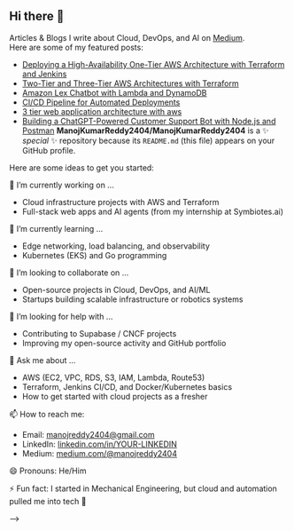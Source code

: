 ## Hi there 👋

  Articles & Blogs
I write about Cloud, DevOps, and AI on [Medium](https://medium.com/@manojreddy2404).  
Here are some of my featured posts:

- [Deploying a High-Availability One-Tier AWS Architecture with Terraform and Jenkins](https://medium.com/@manojreddy2404/deploying-a-high-availability-one-tier-aws-architecture-with-terraform-and-jenkins-a52a07e36333)
- [Two-Tier and Three-Tier AWS Architectures with Terraform](https://medium.com/@manojreddy2404/deploying-a-two-tier-architecture-on-aws-using-terraform-7626857adb42)
- [Amazon Lex Chatbot with Lambda and DynamoDB](https://medium.com/@manojreddy2404/ai-ml-chatbot-development-using-aws-lambda-9b258bed8d44)
- [CI/CD Pipeline for Automated Deployments](https://medium.com/@manojreddy2404/https://medium.com/@manojreddy2404/create-continuous-delivery-pipeline-877462befc16)
- [3 tier web application architecture with aws](https://medium.com/@manojreddy2404/building-a-3-tier-web-application-architecture-with-aws-afe3e57d753c)
- [Building a ChatGPT-Powered Customer Support Bot with Node.js and Postman](https://medium.com/@manojreddy2404/building-a-chatgpt-powered-customer-support-bot-with-node-js-and-postman-e0ab4e52edf1)
**ManojKumarReddy2404/ManojKumarReddy2404** is a ✨ _special_ ✨ repository because its `README.md` (this file) appears on your GitHub profile.

Here are some ideas to get you started:

🔭 I’m currently working on ...
- Cloud infrastructure projects with AWS and Terraform  
- Full-stack web apps and AI agents (from my internship at Symbiotes.ai)  

🌱 I’m currently learning ...
- Edge networking, load balancing, and observability  
- Kubernetes (EKS) and Go programming  

👯 I’m looking to collaborate on ...
- Open-source projects in Cloud, DevOps, and AI/ML  
- Startups building scalable infrastructure or robotics systems  

🤔 I’m looking for help with ...
- Contributing to Supabase / CNCF projects  
- Improving my open-source activity and GitHub portfolio  

💬 Ask me about ...
- AWS (EC2, VPC, RDS, S3, IAM, Lambda, Route53)  
- Terraform, Jenkins CI/CD, and Docker/Kubernetes basics  
- How to get started with cloud projects as a fresher  

📫 How to reach me:  
- Email: [manojreddy2404@gmail.com](mailto:manojreddy2404@gmail.com)  
- LinkedIn: [linkedin.com/in/YOUR-LINKEDIN](https://linkedin.com/in/manojkumarreddy2404)  
- Medium: [medium.com/@manojreddy2404](https://medium.com/@manojreddy2404)  

😄 Pronouns: He/Him  

⚡ Fun fact: I started in Mechanical Engineering, but cloud and automation pulled me into tech 🚀  

-->
